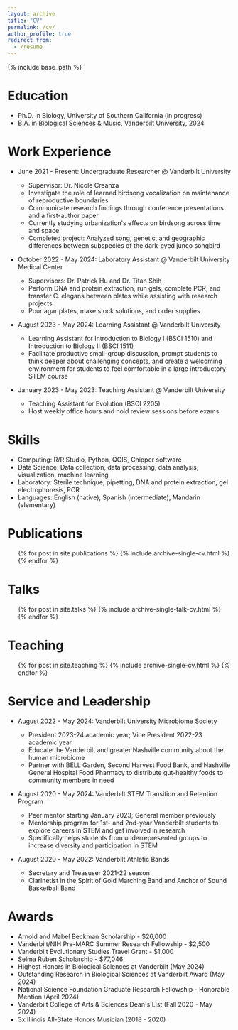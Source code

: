 ```yaml
---
layout: archive
title: "CV"
permalink: /cv/
author_profile: true
redirect_from:
  - /resume
---
```


{% include base_path %}

Education
======
* Ph.D. in Biology, University of Southern California (in progress)
* B.A. in Biological Sciences & Music, Vanderbilt University, 2024

Work Experience
======
* June 2021 - Present: Undergraduate Researcher @ Vanderbilt University
  * Supervisor: Dr. Nicole Creanza
  * Investigate the role of learned birdsong vocalization on maintenance of reproductive boundaries
  * Communicate research findings through conference presentations and a first-author paper
  * Currently studying urbanization's effects on birdsong across time and space
  * Completed project: Analyzed song, genetic, and geographic differences between subspecies of the dark-eyed junco songbird

* October 2022 - May 2024: Laboratory Assistant @ Vanderbilt University Medical Center
  * Supervisors: Dr. Patrick Hu and Dr. Titan Shih
  * Perform DNA and protein extraction, run gels, complete PCR, and transfer C. elegans between plates while assisting with research projects
  * Pour agar plates, make stock solutions, and order supplies
 
* August 2023 - May 2024: Learning Assistant @ Vanderbilt University
  * Learning Assistant for Introduction to Biology I (BSCI 1510) and Introduction to Biology II (BSCI 1511)
  * Facilitate productive small-group discussion, prompt students to think deeper about challenging concepts, and create a welcoming environment for students to feel comfortable in a large introductory STEM course

* January 2023 - May 2023: Teaching Assistant @ Vanderbilt University
  * Teaching Assistant for Evolution (BSCI 2205)
  * Host weekly office hours and hold review sessions before exams
  
Skills
======
* Computing: R/R Studio, Python, QGIS, Chipper software
* Data Science: Data collection, data processing, data analysis, visualization, machine learning
* Laboratory: Sterile technique, pipetting, DNA and protein extraction, gel electrophoresis, PCR
* Languages: English (native), Spanish (intermediate), Mandarin (elementary)

Publications
======
  <ul>{% for post in site.publications %}
    {% include archive-single-cv.html %}
  {% endfor %}</ul>
  
Talks
======
  <ul>{% for post in site.talks %}
    {% include archive-single-talk-cv.html %}
  {% endfor %}</ul>
  
Teaching
======
  <ul>{% for post in site.teaching %}
    {% include archive-single-cv.html %}
  {% endfor %}</ul>
  
Service and Leadership
======
* August 2022 - May 2024: Vanderbilt University Microbiome Society
  * President 2023-24 academic year; Vice President 2022-23 academic year
  * Educate the Vanderbilt and greater Nashville community about the human microbiome
  * Partner with BELL Garden, Second Harvest Food Bank, and Nashville General Hospital Food Pharmacy to distribute gut-healthy foods to community members in need

* August 2020 - May 2024: Vanderbilt STEM Transition and Retention Program
  * Peer mentor starting January 2023; General member previously
  * Mentorship program for 1st- and 2nd-year Vanderbilt students to explore careers in STEM and get involved in research
  * Specifically helps students from underrepresented groups to increase diversity and participation in STEM

* August 2020 - May 2022: Vanderbilt Athletic Bands
  * Secretary and Treasuser 2021-22 season
  * Clarinetist in the Spirit of Gold Marching Band and Anchor of Sound Basketball Band

**Awards**
======
* Arnold and Mabel Beckman Scholarship - $26,000
* Vanderbilt/NIH Pre-MARC Summer Research Fellowship - $2,500
* Vanderbilt Evolutionary Studies Travel Grant - $1,000
* Selma Ruben Scholarship - $77,046
* Highest Honors in Biological Sciences at Vanderbilt (May 2024)
* Outstanding Research in Biological Sciences at Vanderbilt Award (May 2024)
* National Science Foundation Graduate Research Fellowship - Honorable Mention (April 2024)
* Vanderbilt College of Arts & Sciences Dean's List (Fall 2020 - May 2024)
* 3x Illinois All-State Honors Musician (2018 - 2020)
